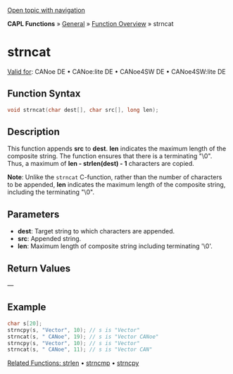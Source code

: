 [Open topic with navigation](../../../../../CANoeDEFamily.htm#Topics/CAPLFunctions/Other/Functions/CAPLfunctionStrnCat.md)

**CAPL Functions** » [General](../CAPLGeneralStartPage.md) » [Function Overview](../CAPLfunctionsGeneralOverview.md) » strncat

# strncat

[Valid for](../../../Shared/FeatureAvailability.md): CANoe DE • CANoe:lite DE • CANoe4SW DE • CANoe4SW:lite DE

## Function Syntax

```c
void strncat(char dest[], char src[], long len);
```

## Description

This function appends **src** to **dest**. **len** indicates the maximum length of the composite string. The function ensures that there is a terminating "\0". Thus, a maximum of **len - strlen(dest) - 1** characters are copied.

**Note**: Unlike the `strncat` C-function, rather than the number of characters to be appended, **len** indicates the maximum length of the composite string, including the terminating "\0".

## Parameters

- **dest**: Target string to which characters are appended.
- **src**: Appended string.
- **len**: Maximum length of composite string including terminating '\0'.

## Return Values

—

## Example

```c
char s[20];
strncpy(s, "Vector", 10); // s is "Vector"
strncat(s, " CANoe", 19); // s is "Vector CANoe"
strncpy(s, "Vector", 10); // s is "Vector"
strncat(s, " CANoe", 11); // s is "Vector CAN"
```

[Related Functions: strlen](CAPLfunctionStrLen.md) • [strncmp](CAPLfunctionStrnCmp.md) • [strncpy](CAPLfunctionStrnCpy.md)
